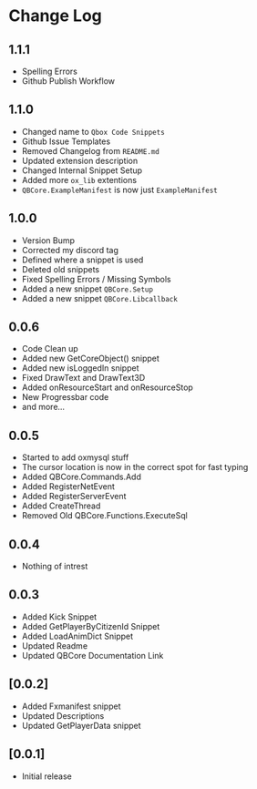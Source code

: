 # Change Log

## 1.1.1

- Spelling Errors
- Github Publish Workflow

## 1.1.0

- Changed name to `Qbox Code Snippets`
- Github Issue Templates
- Removed Changelog from `README.md`
- Updated extension description
- Changed Internal Snippet Setup
- Added more `ox_lib` extentions
- `QBCore.ExampleManifest` is now just `ExampleManifest`

## 1.0.0

- Version Bump
- Corrected my discord tag
- Defined where a snippet is used
- Deleted old snippets
- Fixed Spelling Errors / Missing Symbols
- Added a new snippet `QBCore.Setup`
- Added a new snippet `QBCore.Libcallback`

## 0.0.6

- Code Clean up
- Added new GetCoreObject() snippet
- Added new isLoggedIn snippet
- Fixed DrawText and DrawText3D
- Added onResourceStart and onResourceStop
- New Progressbar code
- and more...

## 0.0.5

- Started to add oxmysql stuff
- The cursor location is now in the correct spot for fast typing
- Added QBCore.Commands.Add 
- Added RegisterNetEvent
- Added RegisterServerEvent
- Added CreateThread
- Removed Old QBCore.Functions.ExecuteSql

## 0.0.4

- Nothing of intrest

## 0.0.3

- Added Kick Snippet
- Added GetPlayerByCitizenId Snippet
- Added LoadAnimDict Snippet
- Updated Readme
- Updated QBCore Documentation Link

## [0.0.2]

- Added Fxmanifest snippet
- Updated Descriptions
- Updated GetPlayerData snippet

## [0.0.1]

- Initial release